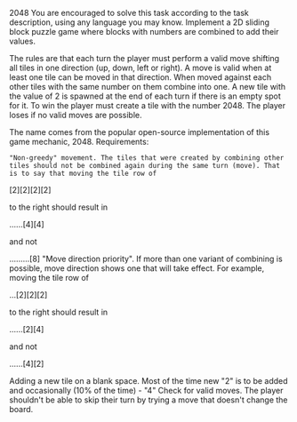 2048
You are encouraged to solve this task according to the task description, using any language you may know.
Implement a 2D sliding block puzzle game where blocks with numbers are combined to add their values.

The rules are that each turn the player must perform a valid move shifting all tiles in one direction (up, down, left or right). 
A move is valid when at least one tile can be moved in that direction. 
When moved against each other tiles with the same number on them combine into one. 
A new tile with the value of 2 is spawned at the end of each turn if there is an empty spot for it. 
To win the player must create a tile with the number 2048. 
The player loses if no valid moves are possible.

The name comes from the popular open-source implementation of this game mechanic, 2048.
Requirements:

    "Non-greedy" movement. The tiles that were created by combining other tiles should not be combined again during the same turn (move). That is to say that moving the tile row of
[2][2][2][2]

to the right should result in

 ......[4][4]

and not

 .........[8]
"Move direction priority". If more than one variant of combining is possible, move direction shows one that will take effect. For example, moving the tile row of

 ...[2][2][2]

to the right should result in

 ......[2][4]

and not

 ......[4][2]

Adding a new tile on a blank space. Most of the time new "2" is to be added and occasionally (10% of the time) - "4"
Check for valid moves. The player shouldn't be able to skip their turn by trying a move that doesn't change the board.